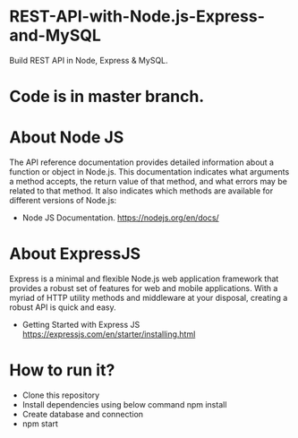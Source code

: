 # REST-API-with-Node.js-Express-and-MySQL
Build REST API in Node, Express &amp; MySQL.
# Code is in master branch.
# About Node JS
The API reference documentation provides detailed information about a function or object in Node.js. This documentation indicates what arguments a method accepts, the return value of that method, and what errors may be related to that method. It also indicates which methods are available for different versions of Node.js:

- Node JS Documentation. https://nodejs.org/en/docs/

# About ExpressJS
Express is a minimal and flexible Node.js web application framework that provides a robust set of features for web and mobile applications. With a myriad of HTTP utility methods and middleware at your disposal, creating a robust API is quick and easy.

- Getting Started with Express JS https://expressjs.com/en/starter/installing.html

# How to run it?
- Clone this repository
- Install dependencies using below command npm install
- Create database and connection
- npm start
